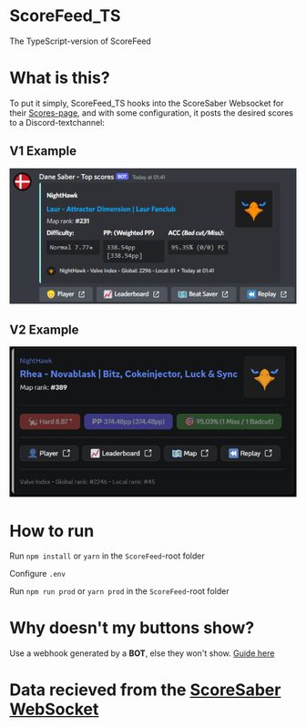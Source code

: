 # ScoreFeed_TS
The TypeScript-version of ScoreFeed
<br />

# What is this?

To put it simply, ScoreFeed_TS hooks into the ScoreSaber Websocket for their [Scores-page](https://scoresaber.com/scores), and with some configuration, it posts the desired scores to a Discord-textchannel: <br />

## V1 Example
<img src="../Preview.png" />

## V2 Example
<img src="../v2.png" />


# How to run

Run `npm install` or `yarn` in the `ScoreFeed`-root folder

Configure `.env`

Run `npm run prod` or `yarn prod` in the `ScoreFeed`-root folder

# Why doesn't my buttons show?

Use a webhook generated by a **BOT**, else they won't show. [Guide here](https://hookdeck.com/webhooks/platforms/tutorial-how-to-configure-discord-webhooks-using-the-api)

# Data recieved from the [ScoreSaber WebSocket](./WSDataStructure.json)
